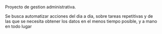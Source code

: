Proyecto de gestion administrativa.

Se busca automatizar acciones del dia a dia, sobre tareas repetitivas y de las que se necesita obtener los datos en el menos tiempo posible, y a mano en todo lugar
